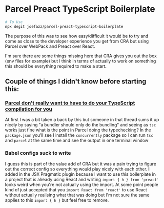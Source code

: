 # Parcel Preact TypeScript Boilerplate

```bash
# To Use
npx degit joefazz/parcel-preact-typescript-boilerplate
```

The purpose of this was to see how easy/difficult it would be to try and come as close to the developer experience you get from CRA but using Parcel over WebPack and Preact over React.

I'm sure there are some things missing here that CRA gives you out the box (env files for example) but I think in terms of actually to work on something this should be everything required to make a start.

## Couple of things I didn't know before starting this:

### [Parcel don't really want to have to do your TypeScript compilation for you](https://github.com/parcel-bundler/parcel/issues/4022)

At first I was a bit taken a back by this but someone in that thread sums it up nicely by saying "a bundler should only do the bundling" and seeing as `tsc` works just fine what is the point in Parcel doing the typechecking? In the `package.json` you'll see I install the `concurrently` package so I can run `tsc` and `parcel` at the same time and see the output in one terminal window

### Babel configs suck to write

I guess this is part of the value add of CRA but it was a pain trying to figure out the correct config so everything would play nicely with each other. I added in the JSX Pragmatic plugin because I want to use this boilerplate in a project that is already using React and writing `import { h } from 'preact'` looks weird when you're not actually using the import. At some point people kind of just accepted that you `import React from 'react'` to use React without actually realising what that was doing but I'm not sure the same applies to this `import { h }` but feel free to remove.
